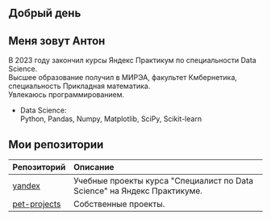 ## Добрый день

## Меня зовут Антон

В 2023 году закончил курсы Яндекс Практикум по специальности Data Science.  
Высшее образование получил в МИРЭА, факультет Кмбернетика, специальность Прикладная математика.  
Увлекаюсь программированием.

- Data Science:  
Python, Pandas, Numpy, Matplotlib, SciPy, Scikit-learn

## Мои репозитории  


| Репозиторий | Описание |
| :---------------------- | :---------------------- |
| [yandex](yandex) | Учебные проекты курса "Специалист по Data Science" на Яндекс Практикуме.  |
| [pet-projects](Pet-projects) | Собственные проекты. |

<!---
abv001mail/abv001mail is a ✨ special ✨ repository because its `README.md` (this file) appears on your GitHub profile.
You can click the Preview link to take a look at your changes.
--->

